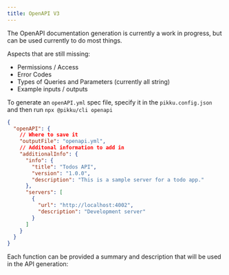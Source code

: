 ```yaml
---
title: OpenAPI V3
---
```


The OpenAPI documentation generation is currently a work in progress, but can be used currently to do most things.

Aspects that are still missing:
  - Permissions / Access
  - Error Codes
  - Types of Queries and Parameters (currently all string)
  - Example inputs / outputs

To generate an `openAPI.yml` spec file, specify it in the `pikku.config.json` and then run `npx @pikku/cli openapi`

```json title="Pikku config for openAPI in pikku.config.json"
{
  "openAPI": {
    // Where to save it
    "outputFile": "openapi.yml",
    // Additonal information to add in
    "additionalInfo": {
      "info": {
        "title": "Todos API",
        "version": "1.0.0",
        "description": "This is a sample server for a todo app."
      },
      "servers": [
        {
          "url": "http://localhost:4002",
          "description": "Development server"
        }
      ]
    }
  }
}
```

Each function can be provided a summary and description that will be used in the API generation:

```
```